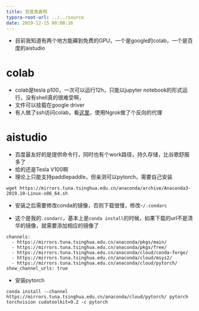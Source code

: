 ```yaml
---
title: 百度真香啊
typora-root-url: ../../source
date: 2019-12-15 00:08:16
---
```


- 目前我知道有两个地方能薅到免费的GPU，一个是google的colab，一个是百度的aistudio
  
# colab

- colab是tesla p100，一次可以运行12h，只能以jupyter notebook的形式运行，没有shell真的很难受啊，
- 文件可以挂载在google driver
- 有人做了ssh访问colab，看[这里](https://imadelhanafi.com/posts/google_colal_server/)，使用Ngrok做了个反向的代理

# aistudio
- 百度最友好的是提供命令行，同时也有个work路径，持久存储，比谷歌舒服多了
- 给的还是Tesla V100啊
- 理论上只能支持paddlepaddle，但亲测可以pytorch，需要自己安装

```shell
wget https://mirrors.tuna.tsinghua.edu.cn/anaconda/archive/Anaconda3-2019.10-Linux-x86_64.sh
```

- 安装之后需要修改conda的镜像，否则下载很慢，修改`~/.condarc`

- 这个是我的`.condarc`，基本上是`conda install`的时候，如果下载的url不是清华的镜像，就需要添加相应的镜像了

```
channels:
  - https://mirrors.tuna.tsinghua.edu.cn/anaconda/pkgs/main/
  - https://mirrors.tuna.tsinghua.edu.cn/anaconda/pkgs/free/
  - https://mirrors.tuna.tsinghua.edu.cn/anaconda/cloud/conda-forge/
  - https://mirrors.tuna.tsinghua.edu.cn/anaconda/cloud/msys2/
  - https://mirrors.tuna.tsinghua.edu.cn/anaconda/cloud/pytorch/
show_channel_urls: true
```

- 安装pytorch

```
conda install --channel https://mirrors.tuna.tsinghua.edu.cn/anaconda/cloud/pytorch/ pytorch torchvision cudatoolkit=9.2 -c pytorch
```